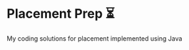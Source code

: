 # Placement Prep :hourglass_flowing_sand:

My coding solutions for placement implemented using Java
